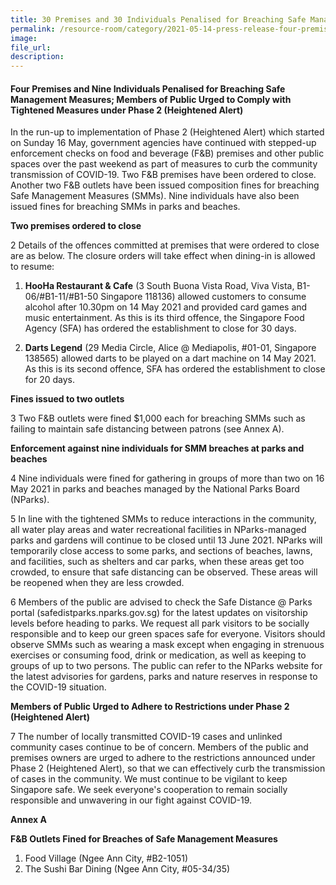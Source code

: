 ```yaml
---
title: 30 Premises and 30 Individuals Penalised for Breaching Safe Management Measures; Enhanced Measures for Nightlife Operators which have Pivoted to F&B Industry   
permalink: /resource-room/category/2021-05-14-press-release-four-premises-and-nine-individuals-penalised-for-breaching-smm
image:  
file_url:  
description:  
---  
```


#### Four Premises and Nine Individuals Penalised for Breaching Safe Management Measures; Members of Public Urged to Comply with Tightened Measures under Phase 2 (Heightened Alert)

In the run-up to implementation of Phase 2 (Heightened Alert) which started on Sunday 16 May, government agencies have continued with stepped-up enforcement checks on food and beverage (F&B) premises and other public spaces over the past weekend as part of measures to curb the community transmission of COVID-19. Two F&B premises have been ordered to close. Another two F&B outlets have been issued composition fines for breaching Safe Management Measures (SMMs). Nine individuals have also been issued fines for breaching SMMs in parks and beaches.

**Two premises ordered to close**

2 Details of the offences committed at premises that were ordered to close are as below. The closure orders will take effect when dining-in is allowed to resume:

1. **HooHa Restaurant & Cafe** (3 South Buona Vista Road, Viva Vista, B1-06/#B1-11/#B1-50 Singapore 118136) allowed customers to consume alcohol after 10.30pm on 14 May 2021 and provided card games and music entertainment. As this is its third offence, the Singapore Food Agency (SFA) has ordered the establishment to close for 30 days.

2. **Darts Legend** (29 Media Circle, Alice @ Mediapolis, #01-01, Singapore 138565) allowed darts to be played on a dart machine on 14 May 2021. As this is its second offence, SFA has ordered the establishment to close for 20 days.

**Fines issued to two outlets**

3 Two F&B outlets were fined $1,000 each for breaching SMMs such as failing to maintain safe distancing between patrons (see Annex A).

**Enforcement against nine individuals for SMM breaches at parks and beaches**

4 Nine individuals were fined for gathering in groups of more than two on 16 May 2021 in parks and beaches managed by the National Parks Board (NParks).

5 In line with the tightened SMMs to reduce interactions in the community, all water play areas and water recreational facilities in NParks-managed parks and gardens will continue to be closed until 13 June 2021. NParks will temporarily close access to some parks, and sections of beaches, lawns, and facilities, such as shelters and car parks, when these areas get too crowded, to ensure that safe distancing can be observed. These areas will be reopened when they are less crowded.

6 Members of the public are advised to check the Safe Distance @ Parks portal (safedistparks.nparks.gov.sg) for the latest updates on visitorship levels before heading to parks. We request all park visitors to be socially responsible and to keep our green spaces safe for everyone. Visitors should observe SMMs such as wearing a mask except when engaging in strenuous exercises or consuming food, drink or medication, as well as keeping to groups of up to two persons. The public can refer to the NParks website for the latest advisories for gardens, parks and nature reserves in response to the COVID-19 situation.

**Members of Public Urged to Adhere to Restrictions under Phase 2 (Heightened Alert)**

7 The number of locally transmitted COVID-19 cases and unlinked community cases continue to be of concern. Members of the public and premises owners are urged to adhere to the restrictions announced under Phase 2 (Heightened Alert), so that we can effectively curb the transmission of cases in the community. We must continue to be vigilant to keep Singapore safe. We seek everyone's cooperation to remain socially responsible and unwavering in our fight against COVID-19.

**Annex A**

**F&B Outlets Fined for Breaches of Safe Management Measures**

1. Food Village (Ngee Ann City, #B2-1051)
2. The Sushi Bar Dining (Ngee Ann City, #05-34/35)
